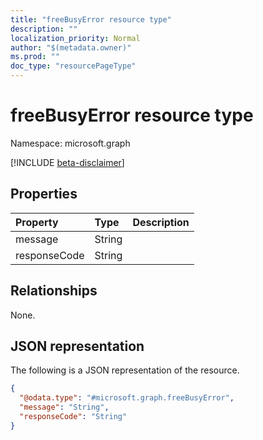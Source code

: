 ```yaml
---
title: "freeBusyError resource type"
description: ""
localization_priority: Normal
author: "$(metadata.owner)"
ms.prod: ""
doc_type: "resourcePageType"
---
```


# freeBusyError resource type

Namespace: microsoft.graph

[!INCLUDE [beta-disclaimer](../../includes/beta-disclaimer.md)]

## Properties

| Property     | Type   | Description |
| :----------- | :----- | :---------- |
| message      | String |             |
| responseCode | String |             |

## Relationships

None.

## JSON representation

The following is a JSON representation of the resource.

<!-- {
  "blockType": "resource",
  "@odata.type": "microsoft.graph.freeBusyError",
}
-->

```json
{
  "@odata.type": "#microsoft.graph.freeBusyError",
  "message": "String",
  "responseCode": "String"
}
```
